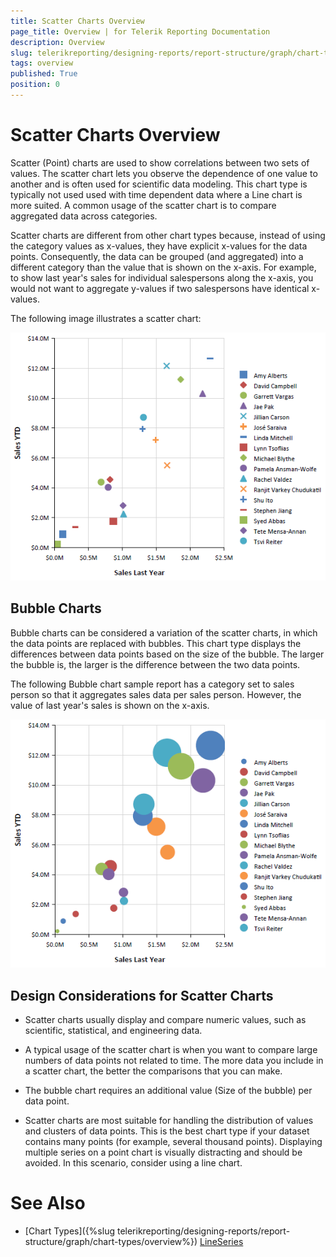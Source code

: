 ```yaml
---
title: Scatter Charts Overview
page_title: Overview | for Telerik Reporting Documentation
description: Overview
slug: telerikreporting/designing-reports/report-structure/graph/chart-types/scatter-charts/overview
tags: overview
published: True
position: 0
---
```


# Scatter Charts Overview



Scatter (Point) charts are used to show correlations between two sets of values. The scatter chart lets you observe the dependence
      	of one value to another and is often used for scientific data modeling. This chart type is typically not used used with time dependent 
      	data where a Line chart is more suited. A common usage of the scatter chart is to compare aggregated data across categories.
      


Scatter charts are different from other chart types because, instead of using the category values as x-values, 
      	they have explicit x-values for the data points. Consequently, the data can be grouped (and aggregated) into a different category 
      	than the value that is shown on the x-axis. For example, to show last year's sales for individual salespersons along the x-axis, 
      	you would not want to aggregate y-values if two salespersons have identical x-values.
      


The following image illustrates a scatter chart:
      
  
  ![scatter-chart](images/Graph/scatter-chart.png)

## Bubble Charts

Bubble charts can be considered a variation of the scatter charts, in which the data points are replaced with bubbles. 
  					This chart type displays the differences between data points based on the size of
  					the bubble. The larger the bubble is, the larger is the difference between the two data points.
  				


The following Bubble chart sample report has a category set to sales person so that it aggregates sales 
  					data per sales person. However, the value of last year's sales is shown on the x-axis.
  				
  
  ![bubble-chart](images/Graph/bubble-chart.png)

## Design Considerations for Scatter Charts

* Scatter charts usually display and compare numeric values, such as scientific, statistical, and engineering data.


* A typical usage of the scatter chart is when you want to compare large numbers of data points not related to time. The more 
  			data you include in a scatter chart, the better the comparisons that you can make.


* The bubble chart requires an additional value (Size of the bubble) per data point. 


* Scatter charts are most suitable for handling the distribution of values and clusters of data points. This is the best 
  			chart type if your dataset contains many points (for example, several thousand points). Displaying multiple series on a point 
  			chart is visually distracting and should be avoided. In this scenario, consider using a line chart.


# See Also


 * [Chart Types]({%slug telerikreporting/designing-reports/report-structure/graph/chart-types/overview%})
[LineSeries](/reporting/api/Telerik.Reporting.LineSeries)

